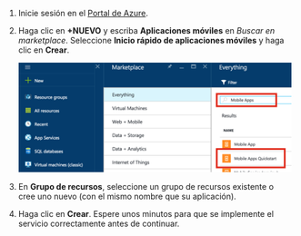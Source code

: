 1. Inicie sesión en el [Portal de Azure].

2. Haga clic en **+NUEVO** y escriba **Aplicaciones móviles** en _Buscar en marketplace_. Seleccione **Inicio rápido de aplicaciones móviles** y haga clic en **Crear**.

	![Portal de Azure con inicio rápido de Aplicaciones móviles resaltado](./media/app-service-mobile-dotnet-backend-create-new-service/search-mobile-apps-quickstart.png)


3. En **Grupo de recursos**, seleccione un grupo de recursos existente o cree uno nuevo (con el mismo nombre que su aplicación).
 
4. Haga clic en **Crear**. Espere unos minutos para que se implemente el servicio correctamente antes de continuar.

<!-- URLs. -->
[Portal de Azure]: https://portal.azure.com/

<!---HONumber=AcomDC_0803_2016-->